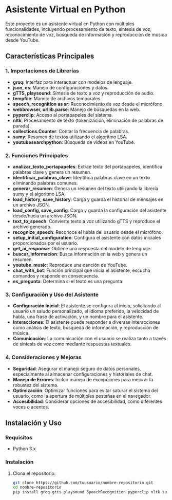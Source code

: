 # Asistente Virtual en Python

Este proyecto es un asistente virtual en Python con múltiples funcionalidades, incluyendo procesamiento de texto, síntesis de voz, reconocimiento de voz, búsqueda de información y reproducción de música desde YouTube.

## Características Principales

### 1. Importaciones de Librerías
- **groq**: Interfaz para interactuar con modelos de lenguaje.
- **json, os**: Manejo de configuraciones y datos.
- **gTTS, playsound**: Síntesis de texto a voz y reproducción de audio.
- **tempfile**: Manejo de archivos temporales.
- **speech_recognition as sr**: Reconocimiento de voz desde el micrófono.
- **webbrowser, urllib.parse**: Manejo de búsquedas en la web.
- **pyperclip**: Acceso al portapapeles del sistema.
- **nltk**: Procesamiento de texto (tokenización, eliminación de palabras de parada).
- **collections.Counter**: Contar la frecuencia de palabras.
- **sumy**: Resumen de textos utilizando el algoritmo LSA.
- **youtubesearchpython**: Búsqueda de videos en YouTube.

### 2. Funciones Principales
- **analizar_texto_portapapeles**: Extrae texto del portapapeles, identifica palabras clave y genera un resumen.
- **identificar_palabras_clave**: Identifica palabras clave en un texto eliminando palabras comunes.
- **generar_resumen**: Genera un resumen del texto utilizando la librería sumy y el algoritmo LSA.
- **load_history, save_history**: Carga y guarda el historial de mensajes en un archivo JSON.
- **load_config, save_config**: Carga y guarda la configuración del asistente desde/hacia un archivo JSON.
- **text_to_speech**: Convierte texto a voz utilizando gTTS y reproduce el archivo generado.
- **recognize_speech**: Reconoce el habla del usuario desde el micrófono.
- **setup_initial_configuration**: Configura el asistente con datos iniciales proporcionados por el usuario.
- **get_ai_response**: Obtiene una respuesta del modelo de lenguaje.
- **buscar_informacion**: Busca información en la web y genera un resumen.
- **youtube_music**: Reproduce una canción de YouTube.
- **chat_with_bot**: Función principal que inicia el asistente, escucha comandos y responde en consecuencia.
- **es_pregunta**: Determina si el texto es una pregunta.

### 3. Configuración y Uso del Asistente
- **Configuración Inicial**: El asistente se configura al inicio, solicitando al usuario un saludo personalizado, el idioma preferido, la velocidad de habla, una frase de activación, y un nombre para el asistente.
- **Interacciones**: El asistente puede responder a diversas interacciones como análisis de texto, búsqueda de información, y reproducción de música.
- **Comunicación**: La comunicación con el usuario se realiza tanto a través de síntesis de voz como mediante respuestas textuales.

### 4. Consideraciones y Mejoras
- **Seguridad**: Asegurar el manejo seguro de datos personales, especialmente al almacenar configuraciones y historiales de chat.
- **Manejo de Errores**: Incluir manejo de excepciones para mejorar la robustez del sistema.
- **Optimización**: Optimizar funciones para evitar saturar el sistema del usuario, como la apertura de múltiples pestañas en el navegador.
- **Accesibilidad**: Considerar opciones de accesibilidad, como diferentes voces o acentos.

## Instalación y Uso

### Requisitos
- Python 3.x

### Instalación
1. Clona el repositorio:
   ```bash
   git clone https://github.com/tuusuario/nombre-repositorio.git
   cd nombre-repositorio
   pip install groq gtts playsound SpeechRecognition pyperclip nltk sumy youtubesearchpython
